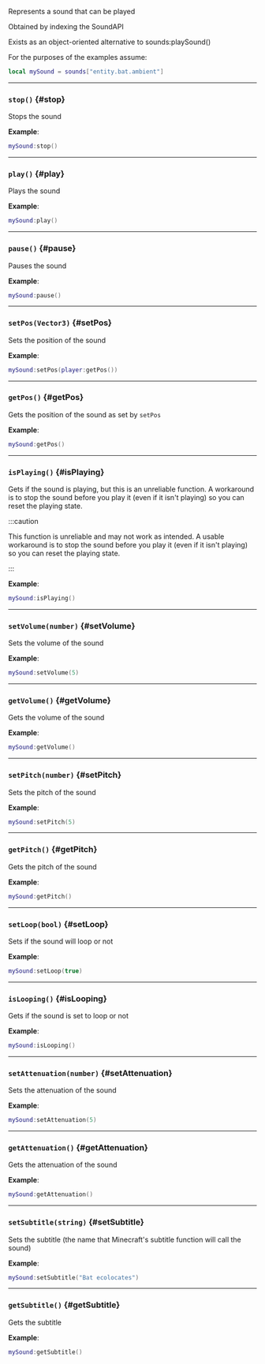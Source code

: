 Represents a sound that can be played

Obtained by indexing the SoundAPI

Exists as an object-oriented alternative to sounds:playSound()

For the purposes of the examples assume:

```lua
local mySound = sounds["entity.bat.ambient"]
```

---

### `stop()` \{#stop}

Stops the sound

**Example**:

```lua
mySound:stop()
```

---

### `play()` \{#play}

Plays the sound

**Example**:

```lua
mySound:play()
```

---

### `pause()` \{#pause}

Pauses the sound

**Example**:

```lua
mySound:pause()
```

---

### `setPos(Vector3)` \{#setPos}

Sets the position of the sound

**Example**:

```lua
mySound:setPos(player:getPos())
```

---

### `getPos()` \{#getPos}

Gets the position of the sound as set by `setPos`

**Example**:

```lua
mySound:getPos()
```

---

### `isPlaying()` \{#isPlaying}

Gets if the sound is playing, but this is an unreliable function. A workaround is to stop the sound before you play it (even if it isn't playing) so you can reset the playing state.

:::caution

This function is unreliable and may not work as intended. A usable workaround is to stop the sound before you play it (even if it isn't playing) so you can reset the playing state.

:::

**Example**:

```lua
mySound:isPlaying()
```

---

### `setVolume(number)` \{#setVolume}

Sets the volume of the sound

**Example**:

```lua
mySound:setVolume(5)
```

---

### `getVolume()` \{#getVolume}

Gets the volume of the sound

**Example**:

```lua
mySound:getVolume()
```

---

### `setPitch(number)` \{#setPitch}

Sets the pitch of the sound

**Example**:

```lua
mySound:setPitch(5)
```

---

### `getPitch()` \{#getPitch}

Gets the pitch of the sound

**Example**:

```lua
mySound:getPitch()
```

---

### `setLoop(bool)` \{#setLoop}

Sets if the sound will loop or not

**Example**:

```lua
mySound:setLoop(true)
```

---

### `isLooping()` \{#isLooping}

Gets if the sound is set to loop or not

**Example**:

```lua
mySound:isLooping()
```

---

### `setAttenuation(number)` \{#setAttenuation}

Sets the attenuation of the sound

**Example**:

```lua
mySound:setAttenuation(5)
```

---

### `getAttenuation()` \{#getAttenuation}

Gets the attenuation of the sound

**Example**:

```lua
mySound:getAttenuation()
```

---

### `setSubtitle(string)` \{#setSubtitle}

Sets the subtitle (the name that Minecraft's subtitle function will call the sound)

**Example**:

```lua
mySound:setSubtitle("Bat ecolocates")
```

---

### `getSubtitle()` \{#getSubtitle}

Gets the subtitle

**Example**:

```lua
mySound:getSubtitle()
```
